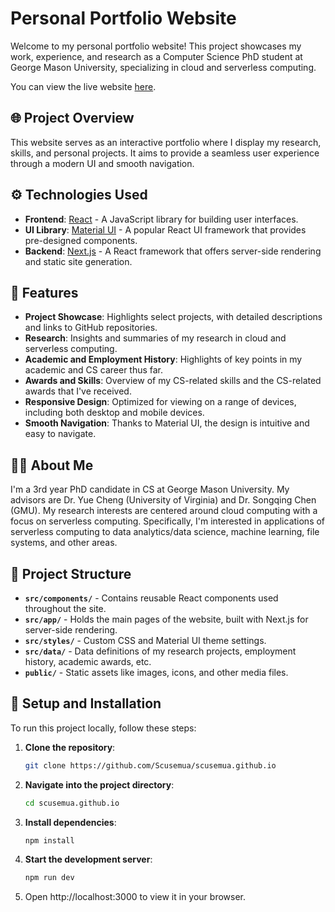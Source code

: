 # Personal Portfolio Website

Welcome to my personal portfolio website! This project showcases my work, experience, and research as a Computer Science PhD student at George Mason University, specializing in cloud and serverless computing.

You can view the live website [here](https://scusemua.github.io/).

## 🌐 Project Overview

This website serves as an interactive portfolio where I display my research, skills, and personal projects. It aims to provide a seamless user experience through a modern UI and smooth navigation.

## ⚙️ Technologies Used

- **Frontend**: [React](https://reactjs.org/) - A JavaScript library for building user interfaces.
- **UI Library**: [Material UI](https://mui.com/) - A popular React UI framework that provides pre-designed components.
- **Backend**: [Next.js](https://nextjs.org/) - A React framework that offers server-side rendering and static site generation.

## 🚀 Features

- **Project Showcase**: Highlights select projects, with detailed descriptions and links to GitHub repositories.
- **Research**: Insights and summaries of my research in cloud and serverless computing.
- **Academic and Employment History**: Highlights of key points in my academic and CS career thus far.
- **Awards and Skills**: Overview of my CS-related skills and the CS-related awards that I've received.
- **Responsive Design**: Optimized for viewing on a range of devices, including both desktop and mobile devices.
- **Smooth Navigation**: Thanks to Material UI, the design is intuitive and easy to navigate.

## 👨‍💻 About Me

I'm a 3rd year PhD candidate in CS at George Mason University. My advisors are Dr. Yue Cheng (University of Virginia) and Dr. Songqing Chen (GMU). My research interests are centered around cloud computing with a focus on serverless computing. Specifically, I'm interested in applications of serverless computing to data analytics/data science, machine learning, file systems, and other areas.

## 📂 Project Structure

- **`src/components/`** - Contains reusable React components used throughout the site.
- **`src/app/`** - Holds the main pages of the website, built with Next.js for server-side rendering.
- **`src/styles/`** - Custom CSS and Material UI theme settings.
- **`src/data/`** - Data definitions of my research projects, employment history, academic awards, etc.
- **`public/`** - Static assets like images, icons, and other media files.

## 🔧 Setup and Installation

To run this project locally, follow these steps:

1. **Clone the repository**:
   ```bash
   git clone https://github.com/Scusemua/scusemua.github.io
    ```

2. **Navigate into the project directory**:
    ``` bash
    cd scusemua.github.io
    ```

3. **Install dependencies**:
    ``` bash
    npm install
    ```

4. **Start the development server**:
    ``` bash
    npm run dev
    ```

5. Open http://localhost:3000 to view it in your browser.